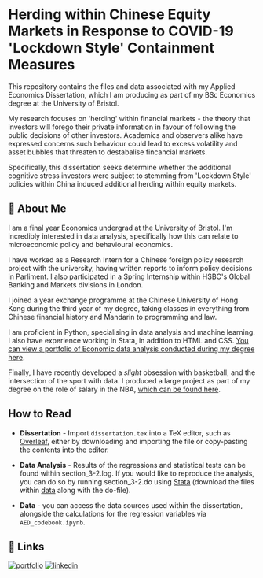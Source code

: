 
# Herding within Chinese Equity Markets in Response to COVID-19 'Lockdown Style' Containment Measures

This repository contains the files and data associated with my Applied Economics Dissertation, which I am producing as part of my BSc Economics degree at the University of Bristol.

My research focuses on 'herding' within financial markets - the theory that investors will forego their private information in favour of following the public decisions of other investors. Academics and observers alike have expressed concerns such behaviour could lead to excess volatility and asset bubbles that threaten to destabalise fincancial markets. 

Specifically, this dissertation seeks determine whether the additional cognitive stress investors were subject to stemming from 'Lockdown Style' policies within China induced additional herding within equity markets.


## 🚀 About Me
I am a final year Economics undergrad at the University of Bristol. I'm incredibly interested in data analysis, specifically how this can relate to microeconomic policy and behavioural economics.

I have worked as a Research Intern for a Chinese foreign policy research project with the university, having written reports to inform policy decisions in Parliment. I also participated in a Spring Internship within HSBC's Global Banking and Markets divisions in London.

I joined a year exchange programme at the Chinese University of Hong Kong during the third year of my degree, taking classes in everything from Chinese financial history and Mandarin to programming and law.

I am proficient in Python, specialising in data analysis and machine learning. I also have experience working in Stata, in addition to HTML and CSS. [You can view a portfolio of Economic data analysis conducted during my degree here](https://slblundell.github.io/).

Finally, I have recently developed a *slight* obsession with basketball, and the intersection of the sport with data. I produced a large project as part of my degree on the role of salary in the NBA, [which can be found here](https://slblundell.github.io/project.html).


## How to Read

- **Dissertation** - Import `dissertation.tex` into a TeX editor, such as [Overleaf](www.overleaf.com), either by downloading and importing the file or copy-pasting the contents into the editor.

- **Data Analysis** - Results of the  regressions and statistical tests can be found within section_3-2.log. If you would like to reproduce the analysis, you can do so by running section_3-2.do using [Stata](https://www.stata.com/) (download the files within [data](https://github.com/SLBlundell/Economics-Dissertation/tree/main/data) along with the do-file).

- **Data** - you can access the data sources used within the dissertation, alongside the calculations for the regression variables via `AED_codebook.ipynb`.
## 🔗 Links
[![portfolio](https://img.shields.io/badge/my_portfolio-000?style=for-the-badge&logo=ko-fi&logoColor=white)](https://slblundell.github.io/project.html)
[![linkedin](https://img.shields.io/badge/linkedin-0A66C2?style=for-the-badge&logo=linkedin&logoColor=white)](https://www.linkedin.com/in/sam-blundell-7608b7196/)


